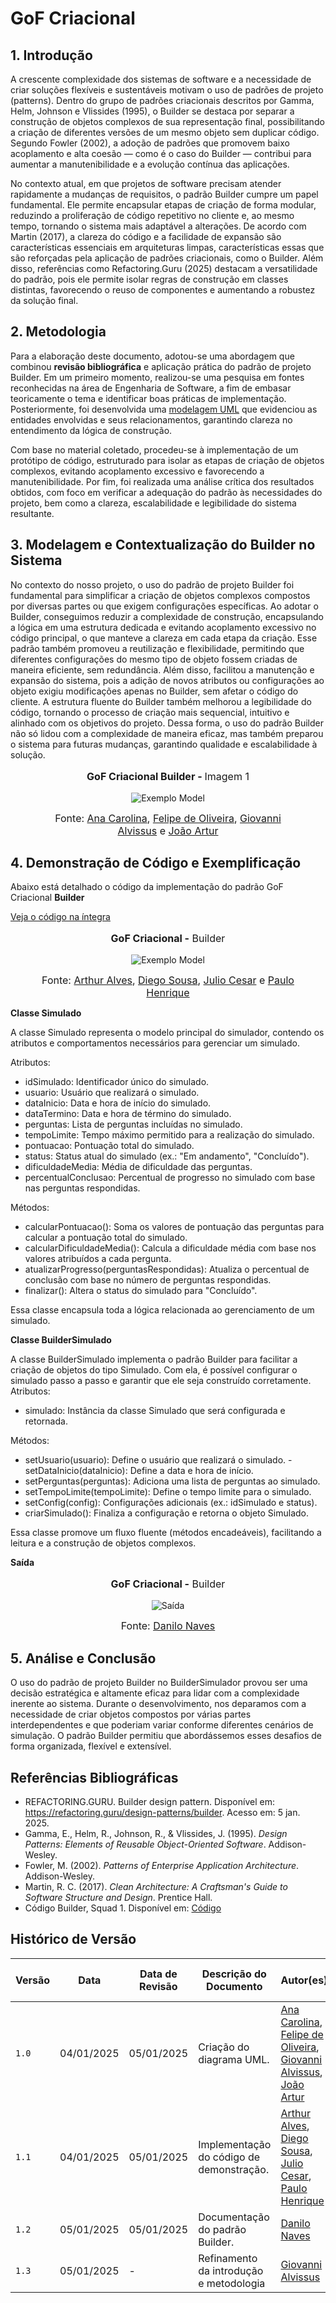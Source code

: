 # **GoF Criacional**

## **1. Introdução**

A crescente complexidade dos sistemas de software e a necessidade de criar soluções flexíveis e sustentáveis motivam o uso de padrões de projeto (patterns). Dentro do grupo de padrões criacionais descritos por Gamma, Helm, Johnson e Vlissides (1995), o Builder se destaca por separar a construção de objetos complexos de sua representação final, possibilitando a criação de diferentes versões de um mesmo objeto sem duplicar código. Segundo Fowler (2002), a adoção de padrões que promovem baixo acoplamento e alta coesão — como é o caso do Builder — contribui para aumentar a manutenibilidade e a evolução contínua das aplicações.

No contexto atual, em que projetos de software precisam atender rapidamente a mudanças de requisitos, o padrão Builder cumpre um papel fundamental. Ele permite encapsular etapas de criação de forma modular, reduzindo a proliferação de código repetitivo no cliente e, ao mesmo tempo, tornando o sistema mais adaptável a alterações. De acordo com Martin (2017), a clareza do código e a facilidade de expansão são características essenciais em arquiteturas limpas, características essas que são reforçadas pela aplicação de padrões criacionais, como o Builder. Além disso, referências como Refactoring.Guru (2025) destacam a versatilidade do padrão, pois ele permite isolar regras de construção em classes distintas, favorecendo o reuso de componentes e aumentando a robustez da solução final.

## **2. Metodologia**

Para a elaboração deste documento, adotou-se uma abordagem que combinou **revisão bibliográfica** e aplicação prática do padrão de projeto Builder. Em um primeiro momento, realizou-se uma pesquisa em fontes reconhecidas na área de Engenharia de Software, a fim de embasar teoricamente o tema e identificar boas práticas de implementação. Posteriormente, foi desenvolvida uma [modelagem UML](https://unbarqdsw2024-2.github.io/2024.2_G3_Aprender_Entrega_02/#/Modelagem/2.1.2.DiagramaClasses) que evidenciou as entidades envolvidas e seus relacionamentos, garantindo clareza no entendimento da lógica de construção.

Com base no material coletado, procedeu-se à implementação de um protótipo de código, estruturado para isolar as etapas de criação de objetos complexos, evitando acoplamento excessivo e favorecendo a manutenibilidade. Por fim, foi realizada uma análise crítica dos resultados obtidos, com foco em verificar a adequação do padrão às necessidades do projeto, bem como a clareza, escalabilidade e legibilidade do sistema resultante.

## **3. Modelagem e Contextualização do Builder no Sistema**

No contexto do nosso projeto, o uso do padrão de projeto Builder foi fundamental para simplificar a criação de objetos complexos compostos por diversas partes ou que exigem configurações específicas. Ao adotar o Builder, conseguimos reduzir a complexidade de construção, encapsulando a lógica em uma estrutura dedicada e evitando acoplamento excessivo no código principal, o que manteve a clareza em cada etapa da criação. Esse padrão também promoveu a reutilização e flexibilidade, permitindo que diferentes configurações do mesmo tipo de objeto fossem criadas de maneira eficiente, sem redundância. Além disso, facilitou a manutenção e expansão do sistema, pois a adição de novos atributos ou configurações ao objeto exigiu modificações apenas no Builder, sem afetar o código do cliente. A estrutura fluente do Builder também melhorou a legibilidade do código, tornando o processo de criação mais sequencial, intuitivo e alinhado com os objetivos do projeto. Dessa forma, o uso do padrão Builder não só lidou com a complexidade de maneira eficaz, mas também preparou o sistema para futuras mudanças, garantindo qualidade e escalabilidade à solução.

<center>
<div style="max-width:800px;">
<figure markdown>
<font size="3"><p style="text-align: center"><b>GoF Criacional Builder - </b>Imagem 1</p></font>

![Exemplo Model](../../assets/gof-criacional-builder.png)

<font size="3"><p style="text-align: center">Fonte: [Ana Carolina](https://github.com/CarolCoCe), [Felipe de Oliveira](https://github.com/M0tt1nh4), [Giovanni Alvissus](https://github.com/giovanniacg) e [João Artur](https://github.com/joao-artl)</p>
</font>
</figure>
</div>
</center>

## **4. Demonstração de Código e Exemplificação**

Abaixo está detalhado o código da implementação do padrão GoF Criacional **Builder**

[Veja o código na íntegra](https://github.com/UnBArqDsw2024-2/2024.2_G3_Aprender_Entrega_03/blob/main/src/criacionais/builder-simulado.py)

<center>
<div style="max-width:600px;">
<figure markdown>
<font size="3"><p style="text-align: center"><b>GoF Criacional -</b> Builder</p></font>

![Exemplo Model](../../assets/gof-criacional-builder-codigo.png)

<font size="3"><p style="text-align: center">Fonte: [Arthur Alves](https://github.com/Arthrok), [Diego Sousa](https://github.com/DiegoSousaLeite), [Julio Cesar](https://github.com/julio-dourado) e [Paulo Henrique](https://github.com/paulomh)</p>
</font>
</figure>
</div>
</center>

**Classe Simulado**

A classe Simulado representa o modelo principal do simulador, contendo os atributos e comportamentos necessários para gerenciar um simulado.

Atributos:

- idSimulado: Identificador único do simulado.
- usuario: Usuário que realizará o simulado.
- dataInicio: Data e hora de início do simulado.
- dataTermino: Data e hora de término do simulado.
- perguntas: Lista de perguntas incluídas no simulado.
- tempoLimite: Tempo máximo permitido para a realização do simulado.
- pontuacao: Pontuação total do simulado.
- status: Status atual do simulado (ex.: "Em andamento", "Concluído").
- dificuldadeMedia: Média de dificuldade das perguntas.
- percentualConclusao: Percentual de progresso no simulado com base nas perguntas respondidas.

Métodos:

- calcularPontuacao(): Soma os valores de pontuação das perguntas para calcular a pontuação total do simulado.
- calcularDificuldadeMedia(): Calcula a dificuldade média com base nos valores atribuídos a cada pergunta.
- atualizarProgresso(perguntasRespondidas): Atualiza o percentual de conclusão com base no número de perguntas respondidas.
- finalizar(): Altera o status do simulado para "Concluído".

Essa classe encapsula toda a lógica relacionada ao gerenciamento de um simulado.

**Classe BuilderSimulado**

A classe BuilderSimulado implementa o padrão Builder para facilitar a criação de objetos do tipo Simulado. Com ela, é possível configurar o simulado passo a passo e garantir que ele seja construído corretamente.
Atributos:

- simulado: Instância da classe Simulado que será configurada e retornada.

Métodos:

- setUsuario(usuario): Define o usuário que realizará o simulado.
-setDataInicio(dataInicio): Define a data e hora de início.
- setPerguntas(perguntas): Adiciona uma lista de perguntas ao simulado.
- setTempoLimite(tempoLimite): Define o tempo limite para o simulado.
- setConfig(config): Configurações adicionais (ex.: idSimulado e status).
- criarSimulado(): Finaliza a configuração e retorna o objeto Simulado.

Essa classe promove um fluxo fluente (métodos encadeáveis), facilitando a leitura e a construção de objetos complexos.


**Saída**

<center>
<div style="max-width:600px;">
<figure markdown>
<font size="3"><p style="text-align: center"><b>GoF Criacional -</b> Builder</p></font>

![Saída](../../assets/gof-criacional-builder-exemplo.png)

<font size="3"><p style="text-align: center">Fonte: [Danilo Naves](https://github.com/DaniloNavesS)</p>
</font>
</figure>
</div>
</center>

## **5. Análise e Conclusão**

O uso do padrão de projeto Builder no BuilderSimulador provou ser uma decisão estratégica e altamente eficaz para lidar com a complexidade inerente ao sistema. Durante o desenvolvimento, nos deparamos com a necessidade de criar objetos compostos por várias partes interdependentes e que poderiam variar conforme diferentes cenários de simulação. O padrão Builder permitiu que abordássemos esses desafios de forma organizada, flexível e extensível.

## **Referências Bibliográficas**

- REFACTORING.GURU. Builder design pattern. Disponível em: https://refactoring.guru/design-patterns/builder. Acesso em: 5 jan. 2025.
- Gamma, E., Helm, R., Johnson, R., & Vlissides, J. (1995). *Design Patterns: Elements of Reusable Object-Oriented Software*. Addison-Wesley.
- Fowler, M. (2002). *Patterns of Enterprise Application Architecture*. Addison-Wesley.
- Martin, R. C. (2017). *Clean Architecture: A Craftsman's Guide to Software Structure and Design*. Prentice Hall.
- Código Builder, Squad 1. Disponível em: [Código](https://github.com/UnBArqDsw2024-2/2024.2_G3_Aprender_Entrega_03/blob/main/src/criacionais/builder-simulado.py)

## **Histórico de Versão**

| Versão | Data       | Data de Revisão | Descrição do Documento                         | Autor(es)                                                | Revisor(es)                                       | Detalhes da revisão                                                                                         |
|-------|------------|-----------------|-------------------------------------------------|----------------------------------------------------------|---------------------------------------------------|-------------------------------------------------------------------------------------------------------------|
| `1.0`   | 04/01/2025 | 05/01/2025      | Criação do diagrama UML.                        | [Ana Carolina](https://github.com/CarolCoCe), [Felipe de Oliveira](https://github.com/M0tt1nh4), [Giovanni Alvissus](https://github.com/giovanniacg), [João Artur](https://github.com/joao-artl) | [Danilo Naves](https://github.com/DaniloNavesS) | [#7](https://github.com/UnBArqDsw2024-2/2024.2_G3_Aprender_Entrega_03/pull/7)|
| `1.1`   | 04/01/2025 | 05/01/2025      | Implementação do código de demonstração.           | [Arthur Alves](https://github.com/Arthrok), [Diego Sousa](https://github.com/DiegoSousaLeite), [Julio Cesar](https://github.com/julio-dourado), [Paulo Henrique](https://github.com/paulomh) | [Danilo Naves](https://github.com/DaniloNavesS)  | [#7](https://github.com/UnBArqDsw2024-2/2024.2_G3_Aprender_Entrega_03/pull/7)|
| `1.2`   | 05/01/2025 | 05/01/2025      | Documentação do padrão Builder.                | [Danilo Naves](https://github.com/DaniloNavesS)              |[Gustavo Melo](https://github.com/gusrberto) | [#7](https://github.com/UnBArqDsw2024-2/2024.2_G3_Aprender_Entrega_03/pull/7)|
| `1.3`   | 05/01/2025 | - | Refinamento da introdução e metodologia | [Giovanni Alvissus](https://github.com/giovanniacg) | - | - |